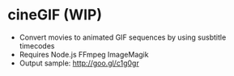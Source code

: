 # cineGIF (WIP)


- Convert movies to animated GIF sequences by using susbtitle timecodes
- Requires Node.js FFmpeg ImageMagik
- Output sample: http://goo.gl/c1g0gr
